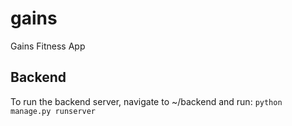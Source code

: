 # gains
Gains Fitness App

## Backend

To run the backend server, navigate to ~/backend and run: 
`python manage.py runserver`